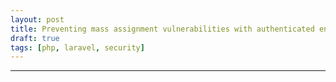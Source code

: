 ```yaml
---
layout: post
title: Preventing mass assignment vulnerabilities with authenticated encryption
draft: true
tags: [php, laravel, security]
---
```




---
